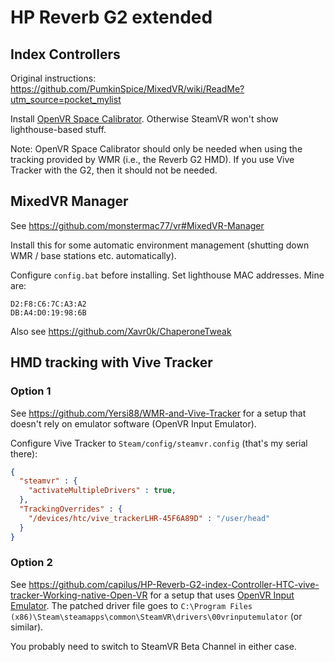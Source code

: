 # HP Reverb G2 extended

## Index Controllers

Original instructions: https://github.com/PumkinSpice/MixedVR/wiki/ReadMe?utm_source=pocket_mylist

Install [OpenVR Space Calibrator](https://github.com/pushrax/OpenVR-SpaceCalibrator).
Otherwise SteamVR won't show lighthouse-based stuff.

Note: OpenVR Space Calibrator should only be needed when using the tracking
provided by WMR (i.e., the Reverb G2 HMD). If you use Vive Tracker with the
G2, then it should not be needed.

## MixedVR Manager

See https://github.com/monstermac77/vr#MixedVR-Manager

Install this for some automatic environment management (shutting down WMR / base stations etc. automatically).

Configure `config.bat` before installing. Set lighthouse MAC addresses.
Mine are:
```
D2:F8:C6:7C:A3:A2
DB:A4:D0:19:98:6B
```

Also see https://github.com/Xavr0k/ChaperoneTweak

## HMD tracking with Vive Tracker

### Option 1

See https://github.com/Yersi88/WMR-and-Vive-Tracker for a setup that doesn't rely on
emulator software (OpenVR Input Emulator).

Configure Vive Tracker to `Steam/config/steamvr.config` (that's my serial there):

```json
{
  "steamvr" : {
    "activateMultipleDrivers" : true,
  },
  "TrackingOverrides" : {    
    "/devices/htc/vive_trackerLHR-45F6A89D" : "/user/head" 
  }
}
```


### Option 2

See https://github.com/capilus/HP-Reverb-G2-index-Controller-HTC-vive-tracker-Working-native-Open-VR
for a setup that uses [OpenVR Input Emulator](https://github.com/matzman666/OpenVR-InputEmulator/releases).
The patched driver file goes to
`C:\Program Files (x86)\Steam\steamapps\common\SteamVR\drivers\00vrinputemulator` (or similar).

You probably need to switch to SteamVR Beta Channel in either case.
